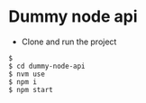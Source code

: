 # Dummy node api

- Clone and run the project
```
$
$ cd dummy-node-api
$ nvm use
$ npm i
$ npm start
```

